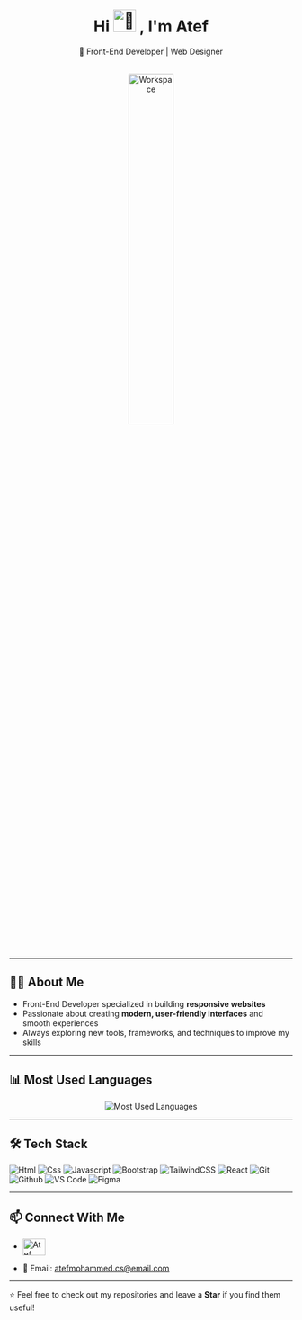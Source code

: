 <div align="center">
<h1 align="center">Hi <picture>
  <source srcset="https://fonts.gstatic.com/s/e/notoemoji/latest/1f44b_1f3fb/512.webp" type="image/webp">
  <img src="https://fonts.gstatic.com/s/e/notoemoji/latest/1f44b_1f3fb/512.gif" alt="👋" width="40" height="40">
</picture>, I'm Atef</h1> 

🚀 Front-End Developer | Web Designer  

<br>

<img src="https://github.com/SP-XD/SP-XD/blob/main/images/dev-working_rounded.gif?raw=true" alt="Workspace" width="40%"/>

</div>

---

## 👨‍💻 About Me
- Front-End Developer specialized in building **responsive websites**  
- Passionate about creating **modern, user-friendly interfaces** and smooth experiences  
- Always exploring new tools, frameworks, and techniques to improve my skills  

---
## 📊 Most Used Languages
<p align="center">
  <img src="https://github-readme-stats.vercel.app/api/top-langs/?username=Atef-mohamed&layout=compact&theme=tokyonight" alt="Most Used Languages" />
</p>

---
## 🛠️ Tech Stack
![Html](https://img.shields.io/badge/HTML5-E34F26?style=flat&logo=html5&logoColor=white)
![Css](https://img.shields.io/badge/CSS3-1572B6?style=flat&logo=css3&logoColor=white)
![Javascript](https://img.shields.io/badge/JavaScript-323330?style=flat&logo=javascript&logoColor=F7DF1E)
![Bootstrap](https://img.shields.io/badge/Bootstrap-563D7C?style=flat&logo=bootstrap&logoColor=white)
![TailwindCSS](https://img.shields.io/badge/Tailwind_CSS-38B2AC?style=flat&logo=tailwind-css&logoColor=white)
![React](https://img.shields.io/badge/React-20232A?style=flat&logo=react&logoColor=61DAFB)
![Git](https://img.shields.io/badge/GIT-E44C30?style=flat&logo=git&logoColor=white)
![Github](https://img.shields.io/badge/GitHub-100000?style=flat&logo=github&logoColor=white)
![VS Code](https://img.shields.io/badge/Visual_Studio_Code-0078D4?style=flat&logo=visual%20studio%20code&logoColor=white)
![Figma](https://img.shields.io/badge/Figma-F24E1E?style=flat&logo=figma&logoColor=white)

---

## 📫 Connect With Me
- <a href="https://www.linkedin.com/in/atefmohamed0?utm_source=share&utm_campaign=share_via&utm_content=profile&utm_medium=ios_app" target="blank"><img align="center" src="https://raw.githubusercontent.com/rahuldkjain/github-profile-readme-generator/master/src/images/icons/Social/linked-in-alt.svg" alt="Atef Mohamed" height="30" width="40" /></a>

- 📧 Email: atefmohammed.cs@email.com  

---

⭐️ Feel free to check out my repositories and leave a **Star** if you find them useful!
